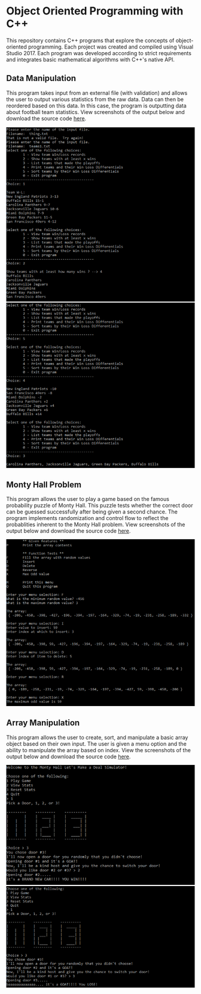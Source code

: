 # Object Oriented Programming with C++
This repository contains C++ programs that explore the concepts of object-oriented programming. Each project was created and compiled using Visual Studio 2017. Each program was developed according to strict requirements and integrates basic mathematical algorithms with C++'s native API. 

## Data Manipulation 
This program takes input from an external file (with validation) and allows the user to output various statistics from the raw data. Data can then be reordered based on this data. In this case, the program is outputting data about football team statistics. View screenshots of the output below and download the source code [here](teams.cpp).

![teams](1.png)
![teams2](2.png)

## Monty Hall Problem
This program allows the user to play a game based on the famous probability puzzle of Monty Hall. This puzzle tests whether the correct door can be guessed successfully after being given a second chance. The program implements randomization and control flow to reflect the probablities inherent to the Monty Hall problem. View screenshots of the output below and download the source code [here](monty.cpp).

![teams](3.PNG)

## Array Manipulation
This program allows the user to create, sort, and manipulate a basic array object based on their own input. The user is given a menu option and the ability to manipulate the array based on index. View the screenshots of the output below and download the source code [here](arrays.cpp).

![teams](4.png)
![teams2](5.png)
